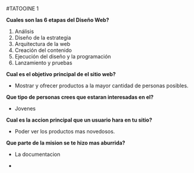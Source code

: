 #TATOOINE 1

**Cuales son las 6 etapas del Diseño Web?**

1. Análisis
2. Diseño de la estrategia
3. Arquitectura de la web
4. Creación del contenido
5. Ejecución del diseño y la programación
6. Lanzamiento y pruebas

**Cual es el objetivo principal de el sitio web?**

- Mostrar y ofrecer productos a la mayor cantidad de personas posibles.

**Que tipo de personas crees que estaran interesadas en el?**

- Jovenes

**Cual es la accion principal que un usuario hara en tu sitio?**

- Poder ver los productos mas novedosos.

**Que parte de la mision se te hizo mas aburrida?**

- La documentacion








-
